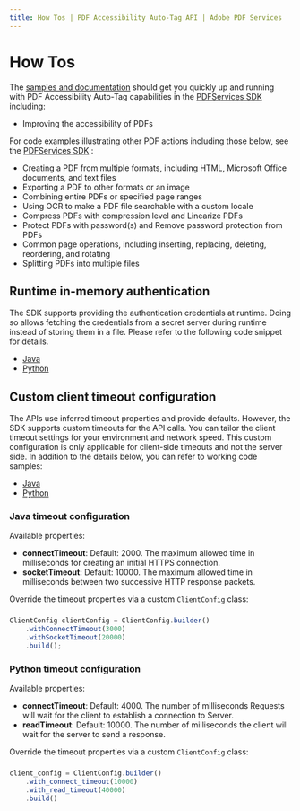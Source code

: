 ```yaml
---
title: How Tos | PDF Accessibility Auto-Tag API | Adobe PDF Services
---
```

# How Tos

<p>

The [samples and documentation](accessibility-auto-tag-api.md/#generate-tagged-pdf-with-version-17-along-with-an-xlsx-report-and-shift-the-headings-in-the-output-pdf-file) should get you quickly up and running with PDF Accessibility Auto-Tag capabilities in the [PDFServices SDK](src/pages/3.0.0/pdf-services-api/index.md) including:

- Improving the accessibility of PDFs

For code examples illustrating other PDF actions including those below, see the [PDFServices SDK](src/pages/3.0.0/pdf-services-api/index.md) :

- Creating a PDF from multiple formats, including HTML, Microsoft Office documents, and text files
- Exporting a PDF to other formats or an image
- Combining entire PDFs or specified page ranges
- Using OCR to make a PDF file searchable with a custom locale
- Compress PDFs with compression level and Linearize PDFs
- Protect PDFs with password(s) and Remove password protection from PDFs
- Common page operations, including inserting, replacing, deleting, reordering, and rotating
- Splitting PDFs into multiple files

</p>

## Runtime in-memory authentication

The SDK supports providing the authentication credentials at runtime. Doing so allows fetching the credentials from a secret server during runtime instead of storing them in a file. Please refer to the following code snippet for details.

-   [Java](https://github.com/adobe/pdfservices-java-sdk-samples/blob/master/src/main/java/com/adobe/pdfservices/operation/samples/customconfigurations/CreatePDFWithInMemoryAuthCredentials.java)
-   [Python](https://github.com/adobe/pdfservices-python-sdk-samples/blob/master/src/extractpdf/extract_txt_from_pdf_with_in_memory_auth_credentials.py)

## Custom client timeout configuration

The APIs use inferred timeout properties and provide defaults. However, the SDK supports custom timeouts for the API calls. You can tailor the client timeout settings for your environment and network speed. This custom configuration is only applicable for client-side timeouts and not the server side. In addition to the details below, you can refer to working code samples:

-   [Java](https://github.com/adobe/pdfservices-java-sdk-samples/blob/master/src/main/java/com/adobe/pdfservices/operation/samples/customconfigurations/CreatePDFWithCustomTimeouts.java)
-   [Python](https://github.com/adobe/pdfservices-python-sdk-samples/blob/master/src/extractpdf/extract_txt_from_pdf_with_custom_timeouts.py)

### Java timeout configuration

Available properties:

-   **connectTimeout**: Default: 2000. The maximum allowed time in milliseconds for creating an initial HTTPS connection.
-   **socketTimeout**: Default: 10000. The maximum allowed time in milliseconds between two successive HTTP response packets.

Override the timeout properties via a custom `ClientConfig` class:

<CodeBlock slots="heading, code" repeat="1" languages="Java" /> 

### 

```javascript
ClientConfig clientConfig = ClientConfig.builder()
    .withConnectTimeout(3000)
    .withSocketTimeout(20000)
    .build();
```

### Python timeout configuration

Available properties:

-   **connectTimeout**: Default: 4000. The number of milliseconds Requests will wait for the client to establish a connection to Server.
-   **readTimeout**: Default: 10000. The number of milliseconds the client will wait for the server to send a response.

Override the timeout properties via a custom `ClientConfig` class:

<CodeBlock slots="heading, code" repeat="1" languages="Python" />

### 

```javascript
client_config = ClientConfig.builder()
    .with_connect_timeout(10000)
    .with_read_timeout(40000)
    .build()
```
